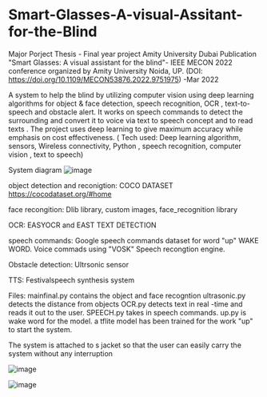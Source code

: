 # Smart-Glasses-A-visual-Assitant-for-the-Blind

Major Porject Thesis - Final year project Amity University Dubai 
Publication 
"Smart Glasses: A visual assistant for the blind"- IEEE MECON 2022 conference organized by Amity University Noida, UP. 
(DOI: https://doi.org/10.1109/MECON53876.2022.9751975) -Mar 2022


A system to help the blind by utilizing computer vision using deep learning algorithms for object & face detection, speech recognition, OCR , text-to-speech and obstacle alert. It works on speech commands to detect the surrounding and convert it to voice via text to speech concept and to read texts . The project uses deep learning to give maximum accuracy while emphasis on cost effectiveness.
( Tech used: Deep learning algorithm, sensors, Wireless connectivity, Python , speech recognition, computer vision , text to speech)


System diagram 
![image](https://user-images.githubusercontent.com/57862480/229506324-59fd4c2a-c335-47dc-a642-910f511c916d.png)


object detection and reconigtion: COCO DATASET https://cocodataset.org/#home

face recongition: Dlib library, custom images, face_recognition library 

OCR: EASYOCR and EAST TEXT DETECTION 

speech commands: Google speech commands dataset for word "up" WAKE WORD. Voice commads using "VOSK" Speech recongtion engine.

Obstacle detection: Ultrsonic sensor 

TTS:  Festivalspeech synthesis system



Files:
mainfinal.py contains the object and face recogntion 
ultrasonic.py detects the distance from objects
OCR.py detects text in real -time and reads it out to the user. 
SPEECH.py takes in speech commands. 
up.py is wake word for the model. a tflite model has been trained for the work "up" to start the system. 


The system is attached to s jacket so that the user can easily carry the system without any interruption 


![image](https://user-images.githubusercontent.com/57862480/229510071-78aeaa55-11cc-4ba7-8ff1-e46f42face31.png)

![image](https://user-images.githubusercontent.com/57862480/229510264-4602d288-8b2d-4acd-b7bc-47b6940ff205.png)

